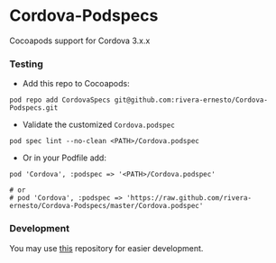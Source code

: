 Cordova-Podspecs
================

Cocoapods support for Cordova 3.x.x


### Testing

* Add this repo to Cocoapods:

`pod repo add CordovaSpecs git@github.com:rivera-ernesto/Cordova-Podspecs.git`

* Validate the customized `Cordova.podspec`

`pod spec lint --no-clean <PATH>/Cordova.podspec`

* Or in your Podfile add:

```
pod 'Cordova', :podspec => '<PATH>/Cordova.podspec'

# or
# pod 'Cordova', :podspec => 'https://raw.github.com/rivera-ernesto/Cordova-Podspecs/master/Cordova.podspec'
```

### Development

You may use [this](https://github.com/rivera-ernesto/All-Cordova-iOS-Repositories) repository for easier development.

